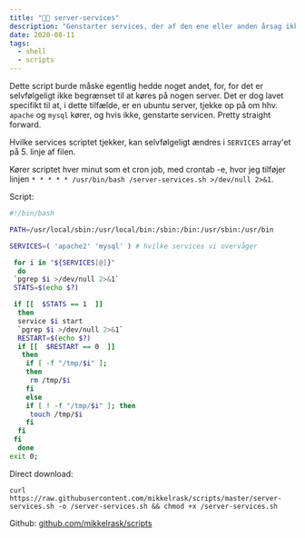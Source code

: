 ```yaml
---
title: "🐕‍🦺 server-services"
description: "Genstarter services, der af den ene eller anden årsag ikke kører. Tænkt til en server, hvor fx apache eller mysql kører."
date: 2020-08-11
tags:
  - shell
  - scripts
---
```


Dette script burde måske egentlig hedde noget andet, for, for det er selvfølgeligt ikke begrænset til at køres på nogen server. Det er dog lavet specifikt til at, i dette tilfælde, er en ubuntu server, tjekke op på om hhv. `apache` og `mysql` kører, og hvis ikke, genstarte servicen. Pretty straight forward.

Hvilke services scriptet tjekker, kan selvfølgeligt ændres i `SERVICES` array'et på 5. linje af filen.

Kører scriptet hver minut som et cron job, med crontab -e, hvor jeg tilføjer linjen `* * * * * /usr/bin/bash /server-services.sh >/dev/null 2>&1`.

Script:

```bash
#!/bin/bash

PATH=/usr/local/sbin:/usr/local/bin:/sbin:/bin:/usr/sbin:/usr/bin

SERVICES=( 'apache2' 'mysql' ) # hvilke services vi overvåger

 for i in "${SERVICES[@]}"
  do
 `pgrep $i >/dev/null 2>&1`
 STATS=$(echo $?)

 if [[  $STATS == 1  ]]
  then
  service $i start
  `pgrep $i >/dev/null 2>&1`
  RESTART=$(echo $?)
  if [[  $RESTART == 0  ]]
   then
    if [ -f "/tmp/$i" ];
    then
     rm /tmp/$i
    fi
	else
    if [ ! -f "/tmp/$i" ]; then
     touch /tmp/$i
    fi
  fi
 fi
  done
exit 0;
```

Direct download:

`curl https://raw.githubusercontent.com/mikkelrask/scripts/master/server-services.sh -o /server-services.sh && chmod +x /server-services.sh`

Github: [github.com/mikkelrask/scripts](https://raw.githubusercontent.com/mikkelrask/scripts/master/server-services.sh)
